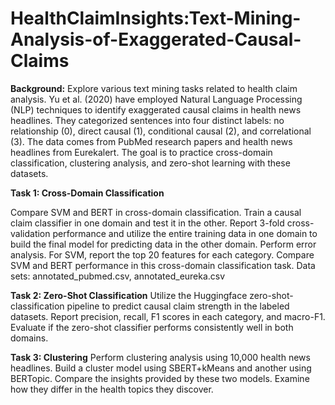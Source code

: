 # HealthClaimInsights:Text-Mining-Analysis-of-Exaggerated-Causal-Claims

**Background:**
Explore various text mining tasks related to health claim analysis. Yu et al. (2020) have employed Natural Language Processing (NLP) techniques to identify exaggerated causal claims in health news headlines. They categorized sentences into four distinct labels: no relationship (0), direct causal (1), conditional causal (2), and correlational (3). The data comes from PubMed research papers and health news headlines from Eurekalert. The goal is to practice cross-domain classification, clustering analysis, and zero-shot learning with these datasets.

**Task 1: Cross-Domain Classification**

Compare SVM and BERT in cross-domain classification. Train a causal claim classifier in one domain and test it in the other.
Report 3-fold cross-validation performance and utilize the entire training data in one domain to build the final model for predicting data in the other domain.
Perform error analysis.
For SVM, report the top 20 features for each category.
Compare SVM and BERT performance in this cross-domain classification task.
Data sets: annotated_pubmed.csv, annotated_eureka.csv

**Task 2: Zero-Shot Classification**
Utilize the Huggingface zero-shot-classification pipeline to predict causal claim strength in the labeled datasets.
Report precision, recall, F1 scores in each category, and macro-F1.
Evaluate if the zero-shot classifier performs consistently well in both domains.

**Task 3: Clustering**
Perform clustering analysis using 10,000 health news headlines.
Build a cluster model using SBERT+kMeans and another using BERTopic.
Compare the insights provided by these two models. Examine how they differ in the health topics they discover.

